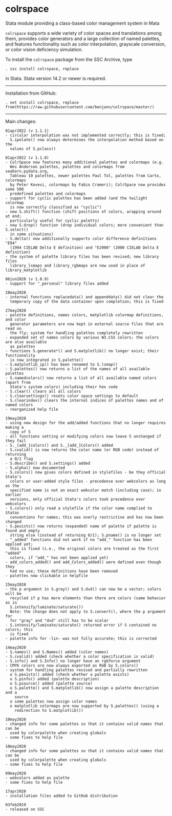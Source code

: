 # colrspace

Stata module providing a class-based color management system in Mata

`colrspace` supports a wide variety of color spaces and translations
among them, provides color generators and a large collection of named palettes,
and features functionality such as color interpolation, grayscale conversion,
or color vision deficiency simulation.

To install the `colrspace` package from the SSC Archive, type

    . ssc install colrspace, replace

in Stata. Stata version 14.2 or newer is required.

---

Installation from GitHub:

    . net install colrspace, replace from(https://raw.githubusercontent.com/benjann/colrspace/master/)

---

Main changes:

    01apr2022 (v 1.1.1)
    - circular interpolation was not implemented correctly; this is fixed;
      S.ipolate() now always determines the interpolation method based on the
      values of S.pclass()

    01apr2022 (v 1.1.0)
    - ColrSpace now features many additional palettes and colormaps (e.g. 
      Wes Anderson palettes, palettes and colormaps from seaborn.pydata.org,
      Tableau 10 palettes, newer palettes Paul Tol, palettes from Carto, colormaps
      by Peter Kovesi, colormaps by Fabio Crameri); ColrSpace now provides some 500
      predefined palettes and colormaps
    - support for cyclic palettes has been added (and the twilight colormap
      is now correctly classified as "cyclic")
    - new S.shift() function (shift positions of colors, wrapping around at end;
      particularly useful for cyclic paletts)
    - new S.drop() function (drop individual colors; more convenient than S.select()
      in some situations)
    - S.delta() now additionally supports color difference definitions "E94"
      (1994 CIELAB Delta E definition) and "E2000" (2000 CIELAB Delta E definition)
    - the system of palette library files has been revised; new library files
      library_lsmaps and library_rgbmaps are now used in place of library_matplotlib

    06jun2020 (v 1.0.9)
    - support for "_personal" library files added
    
    28may2020
    - internal functions replacedata() and appenddata() did not clear the
      temporary copy of the data container upon completion; this is fixed
    
    27may2020
    - palette definitions, names colors, matplotlib colormap definitions, and color
      generator parameters are now kept in external source files that are read on
      the fly; system for handling palettes completely rewritten
    - expanded set of names colors by various W3.CSS colors; the colors are also available
      as palettes
    - functions S.generate*() and S.matplotlib() no longer exist; their functionality
      is now integrated in S.palette()
    - S.matplotlib_ip() has been renamed to S.lsmap()
    - S.palettes() now returns a list of the names of all available palettes
    - S.namedcolors() now returns a list of all available named colors (apart from
      Stata's system colors) including their hex code
    - S.clear() clears all all colors
    - S.clearsettings() resets color space settings to default
    - S.clearindex() clears the internal indices of palettes names and of named colors
    - reorganized help file
    
    19may2020
    - using new design for the add/added functions that no longer requires making a 
      copy of S
    - all functions setting or modifying colors now leave S unchanged if they fail
    - S._[add_]colors() and S._[add_]Colors() added
    - S.cvalid() is now returns the color name (or RGB code) instead of returning 
      a 0/1 flag
    - S.describe() and S.settings() added
    - S.alpha() now documented
    - S.colors() now gives colors defined in stylefiles - be they official Stata's
      colors or user-added style files - precedence over webcolors as long as the
      specified name is not an exact webcolor match (including case); in earlier
      versions, only official Stata's colors took precedence over webcolors
    - S.colors() only read a stylefile if the color name complied to Statas 
      conventions for names; this was overly restrictive and has now been changed
    - S.pexists() now returns (expanded) name of palette if palette is found and empty 
      string else (instead of returning 0/1); S.pname() is no longer set
    - "_added" functions did not work if no "add_" function has been applied yet; 
      this is fixed (i.e., the original colors are treated as the first "added" 
      colors, if "add_" has not been applied yet)
    - add_colors_added() and add_Colors_added() were defined even though they
      had no use; these definitions have been removed
    - palettes now clickable in helpfile
    
    15may2020
    - the p argument in S.gray() and S.dvd() can now be a vector; colors will be 
      recycled if p has more elements than there are colors (same behavior as in
      S.intensify/luminate/saturate())
      Note: the change does not apply to S.convert(), where the p argument for
      for "gray" and "dvd" still has to be scalar 
    - S.intensify/luminate/saturate() returned error if S contained no colors; this
      is fixed
    - palette info for -lin- was not fully accurate; this is corrected
    
    14may2020
    - S.names() and S.Names() added (color names)
    - S.cvalid() added (check whether a color specification is valid)
    - S.info() and S.Info() no longer have an rgbforce argument
    - CMYK colors are now always exported as RGB by S.colors()
    - system for handling palettes revised and partially rewritten
      o S.pexists() added (check whether a palette exists)
      o S.pinfo() added (palette description)
      o S.psource() added (palette source)
      o S.palette() and S.matplotlib() now assign a palette description and a
        source
      o some palettes now assign color names
      o matplotlib colormaps are now supported by S.palettes() (using a
        redirection to S.matplotlib())
    
    10may2020
    - changed info for some palettes so that it contains valid names that can be
      used by colorpalette when creating globals
    - some fixes to help file
    
    10may2020
    - changed info for some palettes so that it contains valid names that can be
      used by colorpalette when creating globals
    - some fixes to help file
    
    09may2020
    - webcolors added as palette
    - some fixes to help file
    
    17apr2020
    - installation files added to GitHub distribution
    
    03feb2019
    - released on SSC
